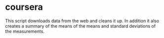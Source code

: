 # coursera
This script downloads data from the web and cleans it up. In addition it also creates a summary of the means of the means and standard deviations of the measurements.
